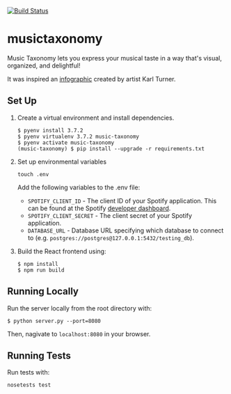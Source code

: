 [![Build Status](https://travis-ci.org/akurihara/musictaxonomy.svg?branch=master)](https://travis-ci.org/klugjo/hexo-autolinker)

# musictaxonomy

Music Taxonomy lets you express your musical taste in a way that's visual, organized, and delightful!

It was inspired an [infographic](https://turnerkarl.wordpress.com/2012/10/11/finished-music-infographic) created by artist Karl Turner.

## Set Up

1. Create a virtual environment and install dependencies.
   ```
   $ pyenv install 3.7.2
   $ pyenv virtualenv 3.7.2 music-taxonomy
   $ pyenv activate music-taxonomy
   (music-taxonomy) $ pip install --upgrade -r requirements.txt
   ```

2. Set up environmental variables
   ```
   touch .env
   ```

   Add the following variables to the .env file:
   - `SPOTIFY_CLIENT_ID` - The client ID of your Spotify application. This can be found at the Spotify [developer dashboard](https://developer.spotify.com/dashboard/applications).
   - `SPOTIFY_CLIENT_SECRET` - The client secret of your Spotify application.
   - `DATABASE_URL` - Database URL specifying which database to connect to (e.g. `postgres://postgres@127.0.0.1:5432/testing_db`).

3. Build the React frontend using:
   ```
   $ npm install
   $ npm run build
   ```

## Running Locally

Run the server locally from the root directory with:
```
$ python server.py --port=8080
```
Then, nagivate to `localhost:8080` in your browser.

## Running Tests

Run tests with:
```
nosetests test
```
